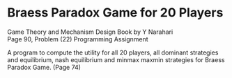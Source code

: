 # Braess Paradox Game for 20 Players
Game Theory and Mechanism Design Book by Y Narahari\
Page 90, Problem (22) Programming Assignment

A program to compute the utility for all 20 players, all dominant strategies and equilibrium, nash equilibrium and minmax maxmin strategies for Braess Paradox Game. (Page 74)
